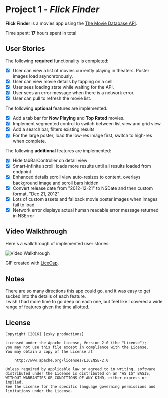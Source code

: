 # Project 1 - *Flick Finder*

**Flick Finder** is a movies app using the [The Movie Database API](http://docs.themoviedb.apiary.io/#).

Time spent: **17** hours spent in total

## User Stories

The following **required** functionality is completed:

- [x] User can view a list of movies currently playing in theaters. Poster images load asynchronously.
- [x] User can view movie details by tapping on a cell.
- [x] User sees loading state while waiting for the API.
- [x] User sees an error message when there is a network error.
- [x] User can pull to refresh the movie list.

The following **optional** features are implemented:

- [x] Add a tab bar for **Now Playing** and **Top Rated** movies.
- [x] Implement segmented control to switch between list view and grid view.
- [x] Add a search bar, filters existing results
- [x] For the large poster, load the low-res image first, switch to high-res when complete.

The following **additional** features are implemented:

- [x] Hide tabBarController on detail view
- [x] Smart-infinite scroll: loads more results until all results loaded from endpoint
- [x] Enhanced details scroll view auto-resizes to content, overlays background image and scroll bars hidden
- [x] Convert release date from "2012-12-21" to NSDate and then custom format, "Dec 21, 2012"
- [x] Lots of custom assets and fallback movie poster images when images fail to load
- [x] Network error displays actual human readable error message returned in NSError

## Video Walkthrough

Here's a walkthrough of implemented user stories:

<img src='https://cloud.githubusercontent.com/assets/1156702/13135125/9f80da08-d5c2-11e5-9d00-36e86b0d3c82.gif' title='Video Walkthrough' width='' alt='Video Walkthrough' />

GIF created with [LiceCap](http://www.cockos.com/licecap/).

## Notes

There are so many directions this app could go, and it was easy to get sucked into the details of each feature.  
I wish I had more time to go deep on each one, but feel like I covered a wide range of features given the time allotted.

## License

    Copyright [2016] [zsky productions]

    Licensed under the Apache License, Version 2.0 (the "License");
    you may not use this file except in compliance with the License.
    You may obtain a copy of the License at

        http://www.apache.org/licenses/LICENSE-2.0

    Unless required by applicable law or agreed to in writing, software
    distributed under the License is distributed on an "AS IS" BASIS,
    WITHOUT WARRANTIES OR CONDITIONS OF ANY KIND, either express or implied.
    See the License for the specific language governing permissions and
    limitations under the License.
